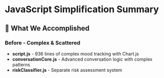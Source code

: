 # JavaScript Simplification Summary

## 🎯 What We Accomplished

### Before - Complex & Scattered

- **script.js** - 936 lines of complex mood tracking with Chart.js
- **conversationCore.js** - Advanced conversation logic with complex patterns
- **riskClassifier.js** - Separate risk assessment system

<!-- Cleaned duplicate content removed above to resolve markdown lints -->